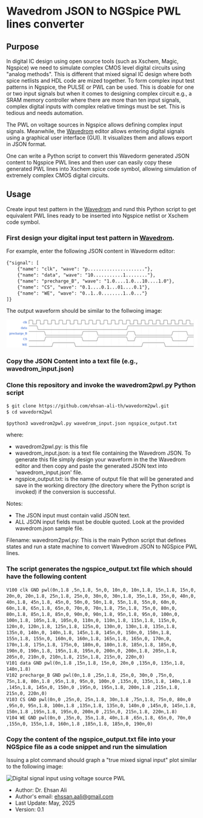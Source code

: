 # Wavedrom JSON to NGSpice PWL lines converter

## Purpose

In digital IC design using open source tools (such as Xschem, Magic, Ngspice) we need to simulate complex CMOS level digital 
circuits using "analog methods". This is different that mixed signal IC design where both spice netlists and HDL code are
mized together. To form complex input test patterns in Ngspice, the PULSE or PWL can be used. 
This is doable for one or two input signals but when it comes to designing complex circuit e.g., a SRAM memory controller where
there are more than ten input signals, complex digital inputs with complex relative timings must be set. This is tedious and needs
automation.

The PWL on voltage sources in Ngspice allows defining complex input signals. Meanwhile, the [Wavedrom](https://wavedrom.com/) 
editor allows entering digital signals using a graphical user interface (GUI). It visualizes them and allows export in JSON format.

One can write a Python script to convert this Wavedorm generated JSON content to Ngspice PWL lines and then user can easily copy
these generated PWL lines into Xschem spice code symbol, allowing simulation of extremely complex CMOS digital circuits.

## Usage

Create input test pattern in the [Wavedrom](https://wavedrom.com/) and rund this Python script to get equivalent PWL lines ready to 
be inserted into Ngspice netlist or Xschem code symbol.

### First design your digital input test pattern in [Wavedrom](https://wavedrom.com/).

For example, enter the following JSON content in Wavedorm editor:

```
{"signal": [
    {"name": "clk", "wave": "p....................."},
    {"name": "data", "wave": "10...........1........"},
    {"name": "precharge_B", "wave": "1.0....1.0...10....1.0"},
    {"name": "CS", "wave": "0.1....0.1...01....0.1"},
    {"name": "WE", "wave": "0..1..0........1..0..."}
]}
```

The output waveform should be similar to the follwoing image:

![Wavedorm Editor Waveform Output](./images/wavedrom.png)

### Copy the JSON Content into a text file (e.g., wavedrom_input.json)

### Clone this repository and invoke the wavedrom2pwl.py Python script

```
$ git clone https://github.com/ehsan-ali-th/wavedorm2pwl.git
$ cd wavedorm2pwl
```

```
$python3 wavedrom2pwl.py wavedrom_input.json ngspice_output.txt
```
where:
- wavedrom2pwl.py: is this file
- wavedrom_input.json: is a text file containing the Wavedrom JSON. To generate this file simply design your waveform in the the Wavedrom editor and then copy and paste the generated JSON text into 'wavedrom_input.json' file.
- ngspice_output.txt: is the name of output file that will be generated and save in the working directory (the directory where the Python script is invoked) if the conversion is successful.

Notes:
- The JSON input must contain valid JSON text.
- ALL JSON input fields must be double quoted. Look at the provided wavedrom.json sample file.

Filename: wavedrom2pwl.py: This is the main Python script that defines states and run a state machine to convert Wavedrom JSON to NGSpice PWL lines.

### The script generates the ngspice_output.txt file which should have the following content

```
V100 clk GND pwl(0n,1.8 ,5n,1.8, 5n,0, 10n,0, 10n,1.8, 15n,1.8, 15n,0, 20n,0, 20n,1.8, 25n,1.8, 25n,0, 30n,0, 30n,1.8, 35n,1.8, 35n,0, 40n,0, 40n,1.8, 45n,1.8, 45n,0, 50n,0, 50n,1.8, 55n,1.8, 55n,0, 60n,0, 60n,1.8, 65n,1.8, 65n,0, 70n,0, 70n,1.8, 75n,1.8, 75n,0, 80n,0, 80n,1.8, 85n,1.8, 85n,0, 90n,0, 90n,1.8, 95n,1.8, 95n,0, 100n,0, 100n,1.8, 105n,1.8, 105n,0, 110n,0, 110n,1.8, 115n,1.8, 115n,0, 120n,0, 120n,1.8, 125n,1.8, 125n,0, 130n,0, 130n,1.8, 135n,1.8, 135n,0, 140n,0, 140n,1.8, 145n,1.8, 145n,0, 150n,0, 150n,1.8, 155n,1.8, 155n,0, 160n,0, 160n,1.8, 165n,1.8, 165n,0, 170n,0, 170n,1.8, 175n,1.8, 175n,0, 180n,0, 180n,1.8, 185n,1.8, 185n,0, 190n,0, 190n,1.8, 195n,1.8, 195n,0, 200n,0, 200n,1.8, 205n,1.8, 205n,0, 210n,0, 210n,1.8, 215n,1.8, 215n,0, 220n,0)
V101 data GND pwl(0n,1.8 ,15n,1.8, 15n,0, 20n,0 ,135n,0, 135n,1.8, 140n,1.8)
V102 precharge_B GND pwl(0n,1.8 ,25n,1.8, 25n,0, 30n,0 ,75n,0, 75n,1.8, 80n,1.8 ,95n,1.8, 95n,0, 100n,0 ,135n,0, 135n,1.8, 140n,1.8 ,145n,1.8, 145n,0, 150n,0 ,195n,0, 195n,1.8, 200n,1.8 ,215n,1.8, 215n,0, 220n,0)
V103 CS GND pwl(0n,0 ,25n,0, 25n,1.8, 30n,1.8 ,75n,1.8, 75n,0, 80n,0 ,95n,0, 95n,1.8, 100n,1.8 ,135n,1.8, 135n,0, 140n,0 ,145n,0, 145n,1.8, 150n,1.8 ,195n,1.8, 195n,0, 200n,0 ,215n,0, 215n,1.8, 220n,1.8)
V104 WE GND pwl(0n,0 ,35n,0, 35n,1.8, 40n,1.8 ,65n,1.8, 65n,0, 70n,0 ,155n,0, 155n,1.8, 160n,1.8 ,185n,1.8, 185n,0, 190n,0)
```

### Copy the content of the ngspice_output.txt file into your NGSpice file as a code snippet and run the simulation 

Issuing a plot command should graph a "true mixed signal input" plot similar to the following image:

![Digital signal input using voltage source PWL](./images/inputs_plot)

- Author: Dr. Ehsan Ali
- Author's email: ehssan.aali@gmail.com
- Last Update: May, 2025 
- Version: 0.1
